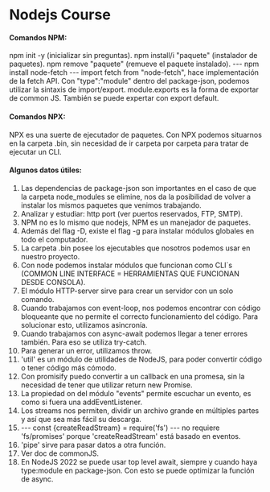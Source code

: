 # Nodejs Course

#### Comandos NPM:

npm init -y (inicializar sin preguntas).
npm install/i "paquete" (instalador de paquetes).
npm remove "paquete" (remueve el paquete instalado).
--- npm install node-fetch --- import fetch from "node-fetch", hace
implementación de la fetch API.
Con "type":"module" dentro del package-json, podemos utilizar la sintaxis de import/export.
module.exports es la forma de exportar de common JS.
También se puede expertar con export default.

#### Comandos NPX:

NPX es una suerte de ejecutador de paquetes.
Con NPX podemos situarnos en la carpeta .bin, sin necesidad de ir carpeta por carpeta para tratar de ejecutar un CLI.

#### Algunos datos útiles:

1. Las dependencias de package-json son importantes en el caso de que la carpeta node_modules se elimine, nos da la posibilidad de volver
   a instalar los mismos paquetes que venimos trabajando.
2. Analizar y estudiar: http port (ver puertos reservados, FTP, SMTP).
3. NPM no es lo mismo que nodejs, NPM es un manejador de paquetes.
4. Además del flag -D, existe el flag -g para instalar módulos globales en todo el computador.
5. La carpeta .bin posee los ejecutables que nosotros podemos usar en nuestro proyecto.
6. Con node podemos instalar módulos que funcionan como CLI´s (COMMON LINE INTERFACE = HERRAMIENTAS QUE FUNCIONAN DESDE CONSOLA).
7. El módulo HTTP-server sirve para crear un servidor con un solo comando.
8. Cuando trabajamos con event-loop, nos podemos encontrar con código bloqueante que no permite el correcto funcionamiento del código. Para solucionar esto, utilizamos asincronía.
9. Cuando trabajamos con async-await podemos llegar a tener errores también. Para eso se utiliza try-catch.
10. Para generar un error, utilizamos throw.
11. 'util' es un módulo de utilidades de NodeJS, para poder convertir código o tener código más cómodo.
12. Con promisify puedo convertir a un callback en una promesa, sin la necesidad de tener que utilizar return new Promise.
13. La propiedad on del módulo "events" permite escuchar un evento, es como si fuera una addEventListener.
14. Los streams nos permiten, dividir un archivo grande en múltiples partes y así que sea más fácil su descarga.
15. --- const {createReadStream} = require('fs') --- no requiere 'fs/promises' porque 'createReadStream' está basado en eventos.
16. 'pipe' sirve para pasar datos a otra función.
17. Ver doc de commonJS.
18. En NodeJS 2022 se puede usar top level await, siempre y cuando haya type:module en package-json. Con esto se puede optimizar la función de async.
